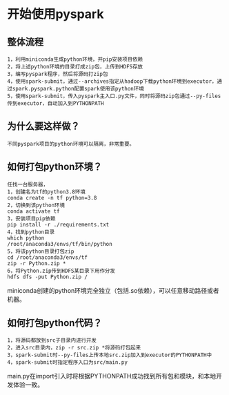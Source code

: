 # 开始使用pyspark

## 整体流程

```
1，利用miniconda生成python环境，并pip安装项目依赖
2，将上述python环境的目录打成zip包，上传到HDFS存放
3，编写pyspark程序，然后将源码打zip包
4，使用spark-submit，通过--archives指定从hadoop下载python环境到executor，通过spark.pyspark.python配置spark使用该python环境
5，使用spark-submit，传入pyspark主入口.py文件，同时将源码zip包通过--py-files传到executor，自动加入到PYTHONPATH
```

## 为什么要这样做？

```
不同pyspark项目的python环境可以隔离，非常重要。
```

## 如何打包python环境？

```
任找一台服务器，
1，创建名为tf的python3.8环境
conda create -n tf python=3.8
2，切换到该python环境
conda activate tf
3，安装项目pip依赖
pip install -r ./requirements.txt
4，找到python目录
which python
/root/anaconda3/envs/tf/bin/python
5，将该python目录打包zip
cd /root/anaconda3/envs/tf
zip -r Python.zip *
6，将Python.zip传到HDFS某目录下用作分发
hdfs dfs -put Python.zip /
```

miniconda创建的python环境完全独立（包括.so依赖），可以任意移动路径或者机器。

## 如何打包python代码？

```
1，将源码都放到src子目录内进行开发
2，进入src目录内，zip -r src.zip *将源码打包起来
3，spark-submit时--py-files上传本地src.zip加入到executor的PYTHONPATH中
4，spark-submit时指定程序入口为src/main.py
```

main.py在import引入时将根据PYTHONPATH成功找到所有包和模块，和本地开发体验一致。